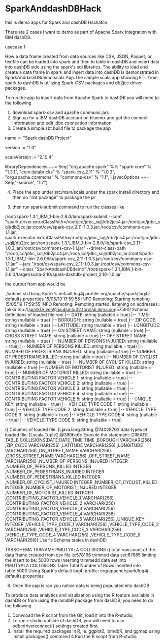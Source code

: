 # SparkAnddashDBHack
this is demo apps for Spark and dashDB Hackaton

There are 2 cases i want to demo as part of Apache Spark Integration with IBM dashDB.

usecase 1: 

How a data frame created from data sources like CSV, JSON, Paquet, or textfile can be loaded into spark and then to 
table in dashDB and insert data into dashDB side using the spark's sql libraries. The ability to load and create a data frame in 
spark and insert data into dashDB is demonstrated in SparkAnddashDBdemo.scala App.The sample scala app showing ETL from spark to dashDB is utilizing Spark-CSV packages and db2jcc driver packages. 

To run the app to insert data from Apache Spark to dashDB you will need to the following
1. download spark-csv and apache commons jars
2. Sign up for a IBM dashDB account on bluemix and get the connect information and edit jdbc connection information
3. Create a simple.sbt build file to package the app

name := "Spark dashDB Project"

version := "1.0"

scalaVersion := "2.10.4"

libraryDependencies ++= Seq(
                          "org.apache.spark" %% "spark-core" % "1.3.1",
                          "com.databricks" % "spark-csv_2.11" % "1.0.3",
                          "org.apache.commons" % "commons-csv" % "1.1",
                          )
javacOptions ++= Seq("-source", "1.7")

4. Place the app under src/main/scala under the spark install directory and then do "sbt package" to package the jar

5. then run spark-submit command to run the classes like

/root/spark-1.3.1_IBM_1-bin-2.6.0/bin/spark-submit --conf "spark.driver.extraClassPath=/root/jcc/jdbc_sqlj/db2jcc4.jar:/root/jcc/jdbc_sqlj/db2jcc.jar:/root/csv/spark-csv_2.11-1.0.3.jar:/root/csv/commons-csv-1.1.jar,
spark.executor.extraClassPath=/root/jcc/jdbc_sqlj/db2jcc4.jar:/root/jcc/jdbc_sqlj/db2jcc.jar:/root/spark-1.3.1_IBM_1-bin-2.6.0/lib/spark-csv_2.11-1.0.3.jar:/root/csv/commons-csv-1.1.jar" 
--driver-class-path "/root/jcc/jdbc_sqlj/db2jcc4.jar:/root/jcc/jdbc_sqlj/db2jcc.jar:/root/spark-1.3.1_IBM_1-bin-2.6.0/lib/spark-csv_2.11-1.0.3.jar:/root/csv/commons-csv-1.1.jar" 
--jars "/root/csv/spark-csv_2.11-1.0.3.jar,/root/csv/commons-csv-1.1.jar" 
--class "SparkAnddashDBdemo" /root/spark-1.3.1_IBM_1-bin-2.6.0/target/scala-2.10/spark-dashdb-project_2.10-1.0.jar

the output from app would be 

 ./submit.sh
Using Spark's default log4j profile: org/apache/spark/log4j-defaults.properties
15/05/19 17:59:55 INFO Remoting: Starting remoting
15/05/19 17:59:55 INFO Remoting: Remoting started; listening on addresses :[akka.tcp://sparkDriver@qaubuntu02.torolab.ibm.com:57590]
Schema definitions of loaded file
root
 |-- DATE: string (nullable = true)
 |-- TIME: string (nullable = true)
 |-- BOROUGH: string (nullable = true)
 |-- ZIP CODE: string (nullable = true)
 |-- LATITUDE: string (nullable = true)
 |-- LONGITUDE: string (nullable = true)
 |-- ON STREET NAME: string (nullable = true)
 |-- CROSS STREET NAME: string (nullable = true)
 |-- OFF STREET NAME: string (nullable = true)
 |-- NUMBER OF PERSONS INJURED: string (nullable = true)
 |-- NUMBER OF PERSONS KILLED: string (nullable = true)
 |-- NUMBER OF PEDESTRIANS INJURED: string (nullable = true)
 |-- NUMBER OF PEDESTRIANS KILLED: string (nullable = true)
 |-- NUMBER OF CYCLIST INJURED: string (nullable = true)
 |-- NUMBER OF CYCLIST KILLED: string (nullable = true)
 |-- NUMBER OF MOTORIST INJURED: string (nullable = true)
 |-- NUMBER OF MOTORIST KILLED: string (nullable = true)
 |-- CONTRIBUTING FACTOR VEHICLE 1: string (nullable = true)
 |-- CONTRIBUTING FACTOR VEHICLE 2: string (nullable = true)
 |-- CONTRIBUTING FACTOR VEHICLE 3: string (nullable = true)
 |-- CONTRIBUTING FACTOR VEHICLE 4: string (nullable = true)
 |-- CONTRIBUTING FACTOR VEHICLE 5: string (nullable = true)
 |-- UNIQUE KEY: string (nullable = true)
 |-- VEHICLE TYPE CODE 1: string (nullable = true)
 |-- VEHICLE TYPE CODE 2: string (nullable = true)
 |-- VEHICLE TYPE CODE 3: string (nullable = true)
 |-- VEHICLE TYPE CODE 4: string (nullable = true)
 |-- VEHICLE TYPE CODE 5: string (nullable = true)

()
Columns of loaded file:
[Ljava.lang.String;@74028703
data types of loaded file:
[Lscala.Tuple2;@389bc6c
Execute the statement:
CREATE TABLE COLLISIONS(DATE DATE ,TIME TIME ,BOROUGH VARCHAR(256) ,ZIP_CODE VARCHAR(256) ,LATITUDE VARCHAR(256) ,LONGITUDE VARCHAR(256) ,ON_STREET_NAME VARCHAR(256) ,CROSS_STREET_NAME VARCHAR(256) ,OFF_STREET_NAME VARCHAR(256) ,NUMBER_OF_PERSONS_INJURED INTEGER ,NUMBER_OF_PERSONS_KILLED INTEGER ,NUMBER_OF_PEDESTRIANS_INJURED INTEGER ,NUMBER_OF_PEDESTRIANS_KILLED INTEGER ,NUMBER_OF_CYCLIST_INJURED INTEGER ,NUMBER_OF_CYCLIST_KILLED INTEGER ,NUMBER_OF_MOTORIST_INJURED INTEGER ,NUMBER_OF_MOTORIST_KILLED INTEGER ,CONTRIBUTING_FACTOR_VEHICLE_1 VARCHAR(256) ,CONTRIBUTING_FACTOR_VEHICLE_2 VARCHAR(256) ,CONTRIBUTING_FACTOR_VEHICLE_3 VARCHAR(256) ,CONTRIBUTING_FACTOR_VEHICLE_4 VARCHAR(256) ,CONTRIBUTING_FACTOR_VEHICLE_5 VARCHAR(256) ,UNIQUE_KEY INTEGER ,VEHICLE_TYPE_CODE_1 VARCHAR(256) ,VEHICLE_TYPE_CODE_2 VARCHAR(256) ,VEHICLE_TYPE_CODE_3 VARCHAR(256) ,VEHICLE_TYPE_CODE_4 VARCHAR(256) ,VEHICLE_TYPE_CODE_5 VARCHAR(256))
User's Schema tables in dashDB:

TABSCHEMA TABNAME
PMUTYALA  COLLISIONS
()
total row count of the data frame created from csv file is:578196
trimmed data set:67685
limiting the insert to be: 5000 rows
Inserting trimmedd data set into PMUTYALA.COLLISIONS Table
Total Number of Rows inserted into table:5000
Using Spark's default log4j profile: org/apache/spark/log4j-defaults.properties


6. Once the app is ran you notice data is being populated into dashDB

To produce data analytics and visulization using the R feature available in dashDB or from using the ibmdbR package from dashDB, you need to do the following
1. Donwload the R script from the Git, load it into the R-studio, 
2. To run r-studio outside of dashDB, you will need to use odbcdriverconnect() settings created first. 
3. Install the required packages in R, ie. ggplot2, ibmdbR, and ggmap using install.packages() command
4.Run the R script from R-studio.




